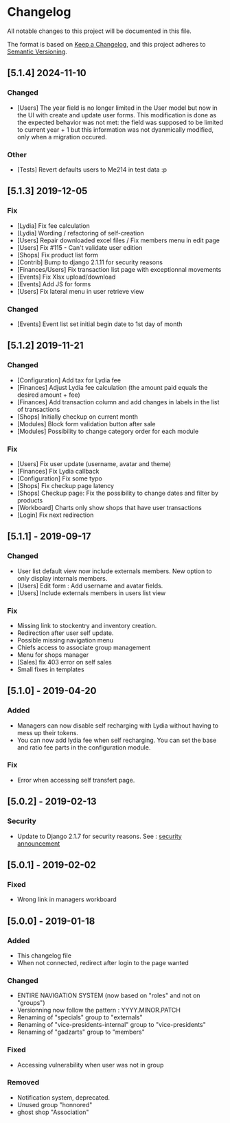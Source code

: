 # Changelog

All notable changes to this project will be documented in this file.

The format is based on [Keep a Changelog](https://keepachangelog.com/en/1.0.0/),
and this project adheres to [Semantic Versioning](https://semver.org/spec/v2.0.0.html).

## [5.1.4] 2024-11-10

### Changed

- [Users] The year field is no longer limited in the User model but now in the UI with create and update user forms. This modification is done as the expected behavior was not met: the field was supposed to be limited to current year + 1 but this information was not dyanmically modified, only when a migration occured.

### Other

- [Tests] Revert defaults users to Me214 in test data :p

## [5.1.3] 2019-12-05

### Fix

- [Lydia] Fix fee calculation
- [Lydia] Wording / refactoring of self-creation
- [Users] Repair downloaded excel files / Fix members menu in edit page
- [Users] Fix #115 - Can't validate user edition
- [Shops] Fix product list form
- [Contrib] Bump to django 2.1.11 for security reasons
- [Finances/Users] Fix transaction list page with exceptionnal movements
- [Events] Fix Xlsx upload/download
- [Events] Add JS for forms
- [Users] Fix lateral menu in user retrieve view

### Changed

- [Events] Event list set initial begin date to 1st day of month

## [5.1.2] 2019-11-21

### Changed

- [Configuration] Add tax for Lydia fee
- [Finances] Adjust Lydia fee calculation (the amount paid equals the desired amount + fee)
- [Finances] Add transaction column and add changes in labels in the list of transactions
- [Shops] Initially checkup on current month
- [Modules] Block form validation button after sale
- [Modules] Possibility to change category order for each module

### Fix

- [Users] Fix user update (username, avatar and theme)
- [Finances] Fix Lydia callback
- [Configuration] Fix some typo
- [Shops] Fix checkup page latency
- [Shops] Checkup page: Fix the possibility to change dates and filter by products
- [Workboard] Charts only show shops that have user transactions
- [Login] Fix next redirection

## [5.1.1] - 2019-09-17

### Changed

- User list default view now include externals members. New option to only display internals members.
- [Users] Edit form : Add username and avatar fields.
- [Users] Include externals members in users list view

### Fix

- Missing link to stockentry and inventory creation.
- Redirection after user self update.
- Possible missing navigation menu
- Chiefs access to associate group management
- Menu for shops manager
- [Sales] fix 403 error on self sales
- Small fixes in templates

## [5.1.0] - 2019-04-20

### Added

- Managers can now disable self recharging with Lydia without having to mess up their tokens.
- You can now add lydia fee when self recharging. You can set the base and ratio fee parts in the configuration module.

### Fix

- Error when accessing self transfert page.

## [5.0.2] - 2019-02-13

### Security

- Update to Django 2.1.7 for security reasons. See : [security announcement](https://www.djangoproject.com/weblog/2019/feb/11/security-releases/)

## [5.0.1] - 2019-02-02

### Fixed

- Wrong link in managers workboard

## [5.0.0] - 2019-01-18

### Added

- This changelog file
- When not connected, redirect after login to the page wanted

### Changed

- ENTIRE NAVIGATION SYSTEM (now based on "roles" and not on "groups")
- Versionning now follow the pattern : YYYY.MINOR.PATCH
- Renaming of "specials" group to "externals"
- Renaming of "vice-presidents-internal" group to "vice-presidents"
- Renaming of "gadzarts" group to "members"

### Fixed

- Accessing vulnerability when user was not in group

### Removed

- Notification system, deprecated.
- Unused group "honnored"
- ghost shop "Association"
